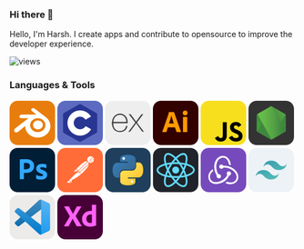 ### Hi there 👋

Hello, I'm Harsh.
I create apps and contribute to opensource to improve the developer experience.

![views](https://komarev.com/ghpvc/?username=harshcut&label=Profile%20views&color=0e75b6&style=flat)

### Languages & Tools

![blender](static/blender.svg) ![c](static/c.svg) ![expressjs](static/expressjs.svg) ![illustrator](static/illustrator.svg) ![javascript](static/javascript.svg) ![nodejs](static/nodejs.svg) ![photoshop](static/photshop.svg) ![postman](static/postman.svg) ![python](static/python.svg) ![react](static/react.svg) ![redux](static/redux.svg) ![tailwindcss](static/tailwindcss.svg) ![vscode](static/vscode.svg) ![xd](static/xd.svg)
